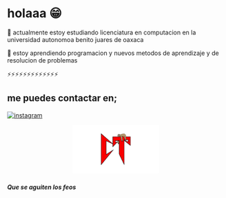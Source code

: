 # holaaa 😁
🔭 actualmente estoy estudiando licenciatura en computacion en la universidad autonomoa benito juares de oaxaca 

🌱 estoy aprendiendo programacion y nuevos metodos de aprendizaje y de resolucion de problemas 

⚡️⚡️⚡️⚡️⚡️⚡️⚡️⚡️⚡️⚡️⚡️⚡️⚡️


## me puedes contactar en;
<a href="https://www.instagram.com/ripchristros/" target="blank"><img align="center" src="https://user-images.githubusercontent.com/88904952/234981169-2dd1e58f-4b7e-468c-8213-034ba62156c3.png" alt="instagram" height="50" width="50" /></a>








<p align="center">
    <img width="200" src="https://raw.githubusercontent.com/cristo69s/cristo69s/main/IMG_4125.png">
</p>





##### Que se aguiten los feos
